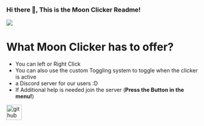 ### Hi there 👋, This is the Moon Clicker Readme!
![](https://cdn.discordapp.com/attachments/1334041987606642719/1336812092832878592/image.png?ex=67a52ac7&is=67a3d947&hm=05bcdf3962e111a5ebe44f9b02a4e6b611293eb532059832e80160d599cd4b60&)

# What Moon Clicker has to offer?
- You can left or Right Click
- You can also use the custom Toggling system to toggle when the clicker is active
- a Discord server for our users :D
- If Additional help is needed join the server (**Press the Button in the menu!**)

[<img src='https://cdn.jsdelivr.net/npm/simple-icons@3.0.1/icons/github.svg' alt='github' height='40'>](https://github.com/PhantomDot-exe)  

